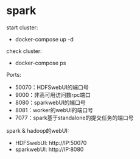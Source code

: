 # spark

start cluster:  
 - docker-compose up -d  

check cluster:  
 - docker-compose ps  

Ports:  
 - 50070：HDFSwebUI的端口号  
 - 9000：非高可用访问数rpc端口  
 - 8080：sparkwebUI的端口号  
 - 8081：worker的webUI的端口号  
 - 7077：spark基于standalone的提交任务的端口号  

spark & hadoop的webUI:  
 - HDFSwebUI: http://IP:50070    
 - sparkwebUI: http://IP:8080  
